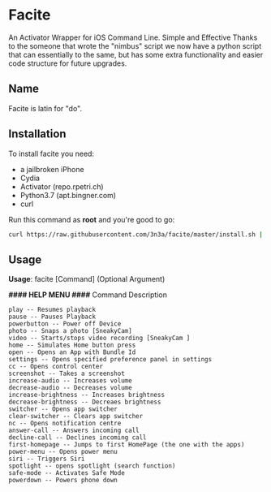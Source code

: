 # Facite
An Activator Wrapper for iOS Command Line. Simple and Effective
Thanks to the someone that wrote the "nimbus" script we now have a python script that can essentially to the same, but has some extra functionality and easier code structure for future upgrades.

## Name
Facite is latin for "do".

## Installation
To install facite you need:
* a jailbroken iPhone
* Cydia
* Activator (repo.rpetri.ch)
* Python3.7 (apt.bingner.com)
* curl

Run this command as **root** and you're good to go:
```bash
curl https://raw.githubusercontent.com/3n3a/facite/master/install.sh | bash
```

## Usage
**Usage**: facite [Command] (Optional Argument)

**#### HELP MENU ####**
    Command    Description

    play -- Resumes playback
    pause -- Pauses Playback
    powerbutton -- Power off Device
    photo -- Snaps a photo [SneakyCam]
    video -- Starts/stops video recording [SneakyCam ]
    home -- Simulates Home button press
    open -- Opens an App with Bundle Id
    settings -- Opens specified preference panel in settings
    cc -- Opens control center
    screenshot -- Takes a screenshot
    increase-audio -- Increases volume
    decrease-audio -- Decreases volume
    increase-brightness -- Increases brightness
    decrease-brightness -- Decreaes brightness
    switcher -- Opens app switcher
    clear-switcher -- Clears app switcher
    nc -- Opens notification centre
    answer-call -- Answers incoming call
    decline-call -- Declines incoming call
    first-homepage -- Jumps to first HomePage (the one with the apps)
    power-menu -- Opens power menu
    siri -- Triggers Siri
    spotlight -- opens spotlight (search function)
    safe-mode -- Activates Safe Mode
    powerdown -- Powers phone down

